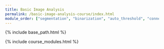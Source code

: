 ```yaml
---
title: Basic Image Analysis
permalink: /basic-image-analysis-course/index.html
module_order: ["segmentation", "binarization", "auto_threshold", "connected_components", "measure_shapes", "measure_intensities", "filter_neighbourhood", "median_filter", "local_background_correction", "filter_morphological", ]
---
```


{% include base_path.html %}

{% include course_modules.html %}
